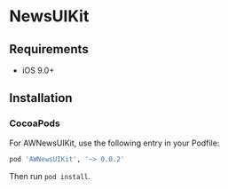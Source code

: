 # NewsUIKit
 
## Requirements
- iOS 9.0+
 
## Installation

### CocoaPods

For AWNewsUIKit, use the following entry in your Podfile:

```rb
pod 'AWNewsUIKit', '~> 0.0.2'
```

Then run `pod install`.
